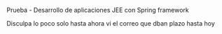 Prueba - Desarrollo de aplicaciones JEE con
Spring framework

Disculpa lo poco solo hasta ahora vi el correo que dban plazo hasta hoy 
